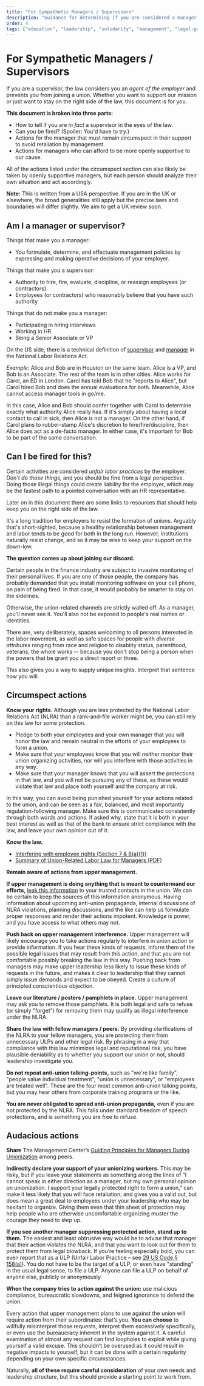 ```yaml
---
title: "For Sympathetic Managers / Supervisors"
description: "Guidance for determining if you are considered a manager under labor law and what that means for union participation."
order: 4
tags: ["education", "leadership", "solidarity", "management", "legal-guidance"]
---
```


# For Sympathetic Managers / Supervisors

If you are a supervisor, the law considers you an *agent of the employer* and prevents you from joining a union.
Whether you want to support our mission or just want to stay on the right side of the law, this document is for you.

**This document is broken into three parts:**

* How to tell if you are *in fact* a supervisor in the eyes of the law.
* Can you be fired? (Spoiler: You'd have to try.)
* Actions for the manager that must remain circumspect in their support to avoid retaliation by management.
* Actions for managers who can afford to be more openly supportive to our cause.

All of the actions listed under the circumspect section can also likely be taken by openly supportive managers, but each person should analyze their own situation and act accordingly.

**Note:** This is written from a USA perspective.
If you are in the UK or elsewhere, the broad generalities still apply but the precise laws and boundaries will differ slightly.
We aim to get a UK review soon.

## Am I a manager or supervisor?

Things that make you a manager:

* You formulate, determine, and effectuate management policies by expressing and making operative decisions of your employer.

Things that make you a supervisor:

* Authority to hire, fire, evaluate, discipline, or reassign employees (or contractors)
* Employees (or contractors) who reasonably believe that you have such authority

Things that do not make you a manager:

* Participating in hiring interviews
* Working in HR
* Being a Senior Associate or VP

On the US side, there is a technical definition of
[supervisor](https://www.law.cornell.edu/definitions/uscode.php?width=840&height=800&iframe=true&def_id=29-USC-1697229976-858777245&term_occur=999&term_src=title:29:chapter:7:subchapter:II:section:152)
and
[manager](https://www.law.cornell.edu/wex/managerial_employee)
in the National Labor Relations Act. 

*Example:* Alice and Bob are in Houston on the same team.
Alice is a VP, and Bob is an Associate.
The rest of the team is in other cities.
Alice works for Carol, an ED in London.
Carol has told Bob that he "reports to Alice",
but Carol hired Bob and does the annual evaluations for both.
Meanwhile, Alice cannot access manager tools in go/me.

In this case, Alice and Bob should confer together with Carol to determine exactly what authority Alice really has.
If it's simply about having a local contact to call in sick, then Alice is not a manager.
On the other hand, if Carol plans to rubber-stamp Alice's discretion to hire/fire/discipline,
then Alice does act as a de-facto manager. In either case, it's important for Bob to be part of
the same conversation.

## Can I be fired for this?

Certain activities are considered *unfair labor practices* by the employer.
*Don't do those things,* and you should be fine from a legal perspective.
Doing those illegal things could create liability for the employer,
which may be the fastest path to a pointed conversation with an HR representative.

Later on in this document there are some links to resources that should help keep you on the right side of the law.

It's a long tradition for employers to resist the formation of unions.
Arguably that's short-sighted, because a healthy relationship between management and labor
tends to be good for both in the long run. However, institutions naturally resist change,
and so it may be wise to keep your support on the down-low.

**The question comes up about joining our discord.**

Certain people in the finance industry are subject to invasive monitoring of their personal lives.
If you are one of those people, the company has probably demanded that you install monitoring software on your cell phone, on pain of being fired.
In that case, it would probably be smarter to stay on the sidelines.

Otherwise, the union-related channels are strictly walled off. As a manager, you'll never see it.
You'll also not be exposed to people's real names or identities.

There are, very deliberately, spaces welcoming to all persons interested in the labor movement,
as well as safe spaces for people with *diverse attributes* ranging from race and religion to
disablity status, parenthood, veterans, the whole works -- because you don't stop being a person
when the powers that be grant you a direct report or three.

This also gives you a way to supply unique insights. Interpret that sentence how you will.

## Circumspect actions

**Know your rights.**
Although you are less protected by the National Labor Relations Act (NLRA) than a rank-and-file worker might be, you can still rely on this law for some protection.

* Pledge to both your employees and your own manager that you will honor the law and remain neutral in the efforts of your employees to form a union.
* Make sure that your employees know that you will neither monitor their union organizing activities, nor will you interfere with those activities in any way.
* Make sure that your manager knows that you will assert the protections in that law, and you will not be pursuing any of these, as these would violate that law and place both yourself and the company at risk.

In this way, you can avoid being punished yourself for your actions related to the union, and can be seen as a fair, balanced, and most importantly regulation-following manager.
Make sure this is communicated consistently through both words and actions.
If asked why, state that it is both in your best interest as well as that of the bank to ensure strict compliance with the law, and leave your own opinion out of it.

**Know the law.**
* [Interfering with employee rights (Section 7 & 8(a)(1))](https://www.nlrb.gov/about-nlrb/rights-we-protect/the-law/interfering-with-employee-rights-section-7-8a1)
* [Summary of Union-Related Labor Law for Managers (PDF)](https://static1.squarespace.com/static/651eeddc8d7ed372484d2e59/t/65c55e824547cb519d625633/1707433602125/BN+Resource+Management+Communications.pdf)

**Remain aware of actions from upper management.**

**If upper management is doing anything that is meant to countermand our efforts,**
[leak this information](/contact) to your trusted contacts in the union. We can be certain to keep the sources of this information anonymous.
Having information about upcoming anti-union propaganda, internal discussions of NLRA violations, planning discussions,
and the like can help us formulate proper responses and render their actions impotent.
Knowledge is power, and you have access to what others may not.

**Push back on upper management interference.**
Upper management will likely encourage you to take actions regularly to interfere in union action or provide information. If you hear these kinds of requests, inform them of the possible legal issues that may result from this action, and that you are not comfortable possibly breaking the law in this way. Pushing back from managers may make upper leadership less likely to issue these kinds of requests in the future, and makes it clear to leadership that they cannot simply issue demands and expect to be obeyed. Create a culture of principled conscientious objection.

**Leave our literature / posters / pamphlets in place.**
Upper management may ask you to remove those pamphlets.
It is both legal and safe to refuse (or simply "forget") for removing them may qualify as illegal interference under the NLRA.

**Share the law with fellow managers / peers.**
By providing clarifications of the NLRA to your fellow managers,
you are protecting them from unnecessary ULPs and other legal risk.
By phrasing in a way that compliance with this law minimizes legal and reputational risk,
you have plausible deniability as to whether you support our union or not, should leadership investigate you.

**Do not repeat anti-union talking-points,**
such as "we're like family", "people value individual treatment", "union is unnecessary", or "employees are treated well".
These are the four most common anti-union talking points, but you may hear others from corporate training programs or the like.

**You are never obligated to spread anti-union propaganda,** even if you are not protected by the NLRA.
This falls under standard freedom of speech protections, and is something you are free to refuse.

## Audacious actions

**Share** The Management Center’s
[Guiding Principles for Managers During Unionization](https://www.managementcenter.org/resources/four-guiding-principles-for-managers-during-unionization/)
among peers.

**Indirectly declare your support of your unionizing workers.**
This may be risky, but if you leave your statements as something along the lines of “I cannot speak in either direction as a manager, but my own personal opinion on unionization. I support your legally protected right to form a union,” can make it less likely that you will face retaliation, and gives you a valid out, but does mean a great deal to employees under your leadership who may be hesitant to organize. Giving them even that thin sheet of protection may help people who are otherwise uncomfortable organizing muster the courage they need to step up.

**If you see another manager suppressing protected action, stand up to them.**
The easiest and least obtrusive way would be to advise that manager that their action violates the NLRA,
and that you want to look out for them to protect them from legal blowback.
If you’re feeling especially bold, you can even report that as a ULP
(Unfair Labor Practice – see [29 US Code § 158(a)](https://www.law.cornell.edu/uscode/text/29/158)).
You do not have to be the target of a ULP, or even have "standing" in the usual legal sense, to file a ULP.
Anyone can file a ULP on behalf of anyone else, publicly or anonymously.

**When the company tries to action against the union:**
use malicious compliance, bureaucratic slowdowns, and feigned ignorance to defend the union.

Every action that upper management plans to use against the union will require action from their subordinates: that’s you.
**You can choose** to willfully misinterpret those requests, interpret them excessively specifically,
or even use the bureaucracy inherent in the system against it.
A careful examination of almost any request can find loopholes to exploit while giving yourself a valid excuse.
This shouldn’t be overused as it could result in negative impacts to yourself,
but it can be done with a certain regularity depending on your own specific circumstances.

Naturally, **all of these require careful consideration** of your own needs and leadership structure,
but this should provide a starting point to work from.


